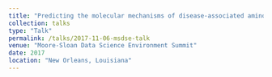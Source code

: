 ```yaml
---
title: "Predicting the molecular mechanisms of disease-associated amino acid substitutions"
collection: talks
type: "Talk"
permalink: /talks/2017-11-06-msdse-talk
venue: "Moore-Sloan Data Science Environment Summit"
date: 2017
location: "New Orleans, Louisiana"
---
```

